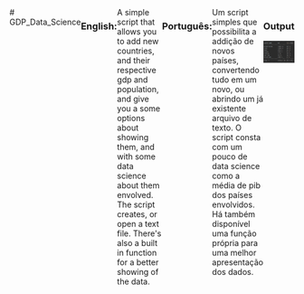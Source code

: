 <div style="display: flex; width: 100%;"  id="container"> 
    # GDP_Data_Science
    <p>
    <h3>English:</h3>
    A simple script that allows you to add new countries, and their respective gdp and population, and give you a some options about showing them, and with some data science about them envolved. The script creates, or open a text file.
    There's also a built in function for a better showing of the data. </p>
    <p>
    <h3>Português:</h3>
    Um script simples que possibilita a addição de novos países, convertendo tudo em um novo, ou abrindo um já existente arquivo de texto. O script consta com um pouco de data science como a média de pib dos países envolvidos.
    Há também disponível uma função própria para uma melhor apresentação dos dados. </p>

<div class="image"> 
<h3>Output</h3>
<img src="imagens/readme_img.png" align="left" width="320"/>
</div> 
</div>

